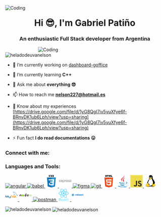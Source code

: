 <img align="right" alt="Coding" width="2000" src="https://media.giphy.com/media/BmrHdiJ9lER8F2Kmpj/giphy.gif"/>
<h1 align="center">Hi 😎, I'm Gabriel Patiño</h1>
<h3 align="center">An enthusiastic Full Stack developer from Argentina</h3>
<img align="right" alt="Coding" width="400" src="https://media.tenor.com/g0InZW3sWPsAAAAM/milk-and-mocha-tea-time.gif"/>

<p align="left"> <img src="https://komarev.com/ghpvc/?username=heladodeuvanelson&label=Profile%20views&color=0e75b6&style=flat" alt="heladodeuvanelson" /> </p>

- 🔭 I’m currently working on [dashboard-goffice](https://github.com/nachoetienotmoine/dashboard-goffice)

- 🌱 I’m currently learning **C++**

- 💬 Ask me about **everything 😎**

- 📫 How to reach me **nelson227@hotmail.es**

- 📄 Know about my experiences [https://drive.google.com/file/d/1yG8QgI7iv5yuXfye6f-BRnvDK1ub6Lph/view?usp=sharing](https://drive.google.com/file/d/1yG8QgI7iv5yuXfye6f-BRnvDK1ub6Lph/view?usp=sharing)

- ⚡ Fun fact **I do read documentations 😛**

<h3 align="left">Connect with me:</h3>
<p align="left">
</p>

<h3 align="left">Languages and Tools:</h3>
<p align="left"> <a href="https://angular.io" target="_blank" rel="noreferrer"> <img src="https://angular.io/assets/images/logos/angular/angular.svg" alt="angular" width="40" height="40"/> </a> <a href="https://babeljs.io/" target="_blank" rel="noreferrer"> <img src="https://www.vectorlogo.zone/logos/babeljs/babeljs-icon.svg" alt="babel" width="40" height="40"/> </a> <a href="https://www.w3schools.com/css/" target="_blank" rel="noreferrer"> <img src="https://raw.githubusercontent.com/devicons/devicon/master/icons/css3/css3-original-wordmark.svg" alt="css3" width="40" height="40"/> </a> <a href="https://expressjs.com" target="_blank" rel="noreferrer"> <img src="https://raw.githubusercontent.com/devicons/devicon/master/icons/express/express-original-wordmark.svg" alt="express" width="40" height="40"/> </a> <a href="https://www.figma.com/" target="_blank" rel="noreferrer"> <img src="https://www.vectorlogo.zone/logos/figma/figma-icon.svg" alt="figma" width="40" height="40"/> </a> <a href="https://git-scm.com/" target="_blank" rel="noreferrer"> <img src="https://www.vectorlogo.zone/logos/git-scm/git-scm-icon.svg" alt="git" width="40" height="40"/> </a> <a href="https://www.w3.org/html/" target="_blank" rel="noreferrer"> <img src="https://raw.githubusercontent.com/devicons/devicon/master/icons/html5/html5-original-wordmark.svg" alt="html5" width="40" height="40"/> </a> <a href="https://www.java.com" target="_blank" rel="noreferrer"> <img src="https://raw.githubusercontent.com/devicons/devicon/master/icons/java/java-original.svg" alt="java" width="40" height="40"/> </a> <a href="https://developer.mozilla.org/en-US/docs/Web/JavaScript" target="_blank" rel="noreferrer"> <img src="https://raw.githubusercontent.com/devicons/devicon/master/icons/javascript/javascript-original.svg" alt="javascript" width="40" height="40"/> </a> <a href="https://www.linux.org/" target="_blank" rel="noreferrer"> <img src="https://raw.githubusercontent.com/devicons/devicon/master/icons/linux/linux-original.svg" alt="linux" width="40" height="40"/> </a> <a href="https://www.mysql.com/" target="_blank" rel="noreferrer"> <img src="https://raw.githubusercontent.com/devicons/devicon/master/icons/mysql/mysql-original-wordmark.svg" alt="mysql" width="40" height="40"/> </a> <a href="https://nodejs.org" target="_blank" rel="noreferrer"> <img src="https://raw.githubusercontent.com/devicons/devicon/master/icons/nodejs/nodejs-original-wordmark.svg" alt="nodejs" width="40" height="40"/> </a> <a href="https://postman.com" target="_blank" rel="noreferrer"> <img src="https://www.vectorlogo.zone/logos/getpostman/getpostman-icon.svg" alt="postman" width="40" height="40"/> </a> <a href="https://reactjs.org/" target="_blank" rel="noreferrer"> <img src="https://raw.githubusercontent.com/devicons/devicon/master/icons/react/react-original-wordmark.svg" alt="react" width="40" height="40"/> </a> <a href="https://webpack.js.org" target="_blank" rel="noreferrer"> <img src="https://raw.githubusercontent.com/devicons/devicon/d00d0969292a6569d45b06d3f350f463a0107b0d/icons/webpack/webpack-original-wordmark.svg" alt="webpack" width="40" height="40"/> </a> </p>

<p><img align="left" src="https://github-readme-stats.vercel.app/api/top-langs?username=heladodeuvanelson&show_icons=true&locale=en&layout=compact" alt="heladodeuvanelson" /></p>

<p>&nbsp;<img align="center" src="https://github-readme-stats.vercel.app/api?username=heladodeuvanelson&show_icons=true&locale=en" alt="heladodeuvanelson" /></p>
